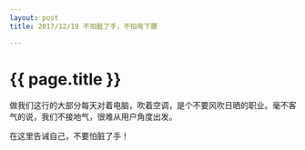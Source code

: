 ```yaml
---
layout: post
title: 2017/12/19 不怕脏了手，不怕弯下腰

---
```


{{ page.title }}
================

做我们这行的大部分每天对着电脑，吹着空调，是个不要风吹日晒的职业。毫不客气的说，我们不接地气，很难从用户角度出发。

在这里告诫自己，不要怕脏了手！
